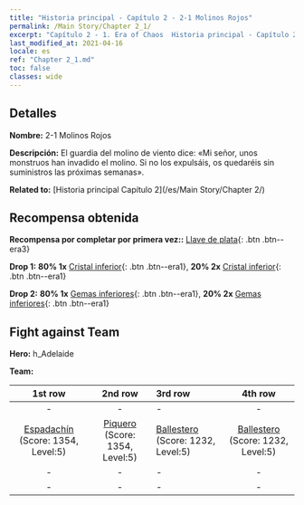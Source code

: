 ```yaml
---
title: "Historia principal - Capítulo 2 - 2-1 Molinos Rojos"
permalink: /Main Story/Chapter 2_1/
excerpt: "Capítulo 2 - 1. Era of Chaos  Historia principal - Capítulo 2_1. 2-1 Molinos Rojos"
last_modified_at: 2021-04-16
locale: es
ref: "Chapter 2_1.md"
toc: false
classes: wide
---
```


## Detalles

 **Nombre:** 2-1 Molinos Rojos

 **Descripción:** El guardia del molino de viento dice: «Mi señor, unos monstruos han invadido el molino. Si no los expulsáis, os quedaréis sin suministros las próximas semanas».

 **Related to:** [Historia principal Capítulo 2](/es/Main Story/Chapter 2/)

## Recompensa obtenida

 **Recompensa por completar por primera vez::** [Llave de plata](/es/Items/con_693/){: .btn .btn--era3}

 **Drop 1:** **80% 1x** [Cristal inferior](/es/Items/mat_5/){: .btn .btn--era1}, **20% 2x** [Cristal inferior](/es/Items/mat_5/){: .btn .btn--era1}

 **Drop 2:** **80% 1x** [Gemas inferiores](/es/Items/mat_4/){: .btn .btn--era1}, **20% 2x** [Gemas inferiores](/es/Items/mat_4/){: .btn .btn--era1}


## Fight against Team
 **Hero:** h_Adelaide

 **Team:**


  | 1st row | 2nd row | 3rd row | 4th row |
  |:----:|:----:|:----|:----:|
  | - | - | - | - |
  | [Espadachín](/es/units/Swordsman/) (Score: 1354, Level:5)  | [Piquero](/es/units/Pikeman/) (Score: 1354, Level:5)  | [Ballestero](/es/units/Marksman/) (Score: 1232, Level:5)  | [Ballestero](/es/units/Marksman/) (Score: 1232, Level:5)  |
  | - | - | - | - |
  | - | - | - | - |


